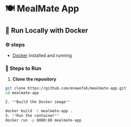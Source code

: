 # 🍽️ MealMate App

## 🐳 Run Locally with Docker

### ⚙️ steps

- [Docker](https://www.docker.com/products/docker-desktop) installed and running

### 🏁 Steps to Run

1. **Clone the repository**

```bash
git clone https://github.com/enowofah/mealmate-app.git
cd mealmate-app

2. **Build the Docker image**

docker build -t mealmate-app .
3. **Run the container**
docker run -p 8080:80 mealmate-app
